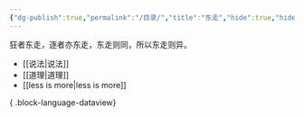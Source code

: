 ```yaml
---
{"dg-publish":true,"permalink":"/目录/","title":"东走","hide":true,"hideInGraph":true,"tags":["gardenEntry"],"created":"","updated":""}
---
```



狂者东走，逐者亦东走，东走则同，所以东走则异。

- [[说法\|说法]]
- [[道理\|道理]]
- [[less is more\|less is more]]

{ .block-language-dataview}
